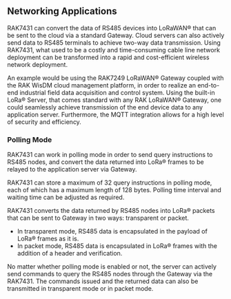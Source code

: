 ## Networking Applications

RAK7431 can convert the data of RS485 devices into LoRaWAN® that can be sent to the cloud via a standard Gateway. Cloud servers can also actively send data to RS485 terminals to achieve two-way data transmission. Using RAK7431, what used to be a costly and time-consuming cable line network deployment can be transformed into a rapid and cost-efficient wireless network deployment.

An example would be using the RAK7249 LoRaWAN® Gateway coupled with the RAK WisDM cloud management platform, in order to realize an end-to-end industrial field data acquisition and control system. Using the built-in LoRa® Server, that comes standard with any RAK LoRaWAN® Gateway, one could seamlessly achieve transmission of the end device data to any application server. Furthermore, the MQTT integration allows for a high level of security and efficiency.


<rk-img
  src="/assets/images/datasheet/rak7431/RAK7431-1.png"
  width="100%"
  figure-number="2"
  caption="RAK7431 - RS485 to LoRaWAN® network structure"
/>

### Polling Mode

RAK7431 can work in polling mode in order to send query instructions to RS485 nodes, and convert the data returned into LoRa® frames to be relayed to the application server via Gateway.

<rk-img
  src="/assets/images/datasheet/rak7431/RAK7431-2.png"
  width="100%"
  figure-number="3"
  caption="RAK7431 polling mode"
/>

RAK7431 can store a maximum of 32 query instructions in polling mode, each of which has a maximum length of 128 bytes. Polling time interval and waiting time can be adjusted as required.

RAK7431 converts the data returned by RS485 nodes into LoRa® packets that can be sent to Gateway in two ways: transparent or packet.

*	In transparent mode, RS485 data is encapsulated in the payload of LoRa® frames as it is.
*	In packet mode, RS485 data is encapsulated in LoRa® frames with the addition of a header and verification. 

No matter whether polling mode is enabled or not, the server can actively send commands to query the RS485 nodes through the Gateway via the RAK7431. The commands issued and the returned data can also be transmitted in transparent mode or in packet mode.


<rk-img
  src="/assets/images/datasheet/rak7431/RAK7431-3.png"
  width="100%"
  figure-number="4"
  caption="RAK7431 transparent mode"
/>



